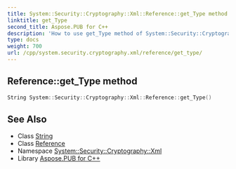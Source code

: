 ```yaml
---
title: System::Security::Cryptography::Xml::Reference::get_Type method
linktitle: get_Type
second_title: Aspose.PUB for C++
description: 'How to use get_Type method of System::Security::Cryptography::Xml::Reference class in C++.'
type: docs
weight: 700
url: /cpp/system.security.cryptography.xml/reference/get_type/
---
```

## Reference::get_Type method




```cpp
String System::Security::Cryptography::Xml::Reference::get_Type()
```

## See Also

* Class [String](../../../system/string/)
* Class [Reference](../)
* Namespace [System::Security::Cryptography::Xml](../../)
* Library [Aspose.PUB for C++](../../../)
